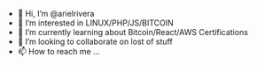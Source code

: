 - 👋 Hi, I’m @arielrivera
- 👀 I’m interested in LINUX/PHP/JS/BITCOIN
- 🌱 I’m currently learning about Bitcoin/React/AWS Certifications
- 💞️ I’m looking to collaborate on lost of stuff
- 📫 How to reach me ...

<!---
arielrivera/arielrivera is a ✨ special ✨ repository because its `README.md` (this file) appears on your GitHub profile.
You can click the Preview link to take a look at your changes.
--->
